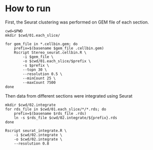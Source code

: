 
# How to run

First, the Seurat clustering was performed on GEM file of each section.

```shell
cwd=$PWD
mkdir $cwd/01.each_slice/

for gem_file in *.cellbin.gem; do
    prefix=$(basename $gem_file .cellbin.gem)
    Rscript Stereo_seurat.cellbin.R \
        -i $gem_file \
        -o $cwd/01.each_slice/$prefix \
        -s $prefix \
        --topn 30 \
        --resolution 0.5 \
        --minCount 25 \
        --maxCount 7500
done
```

Then data from different sections were integrated using Seurat

```shell
mkdir $cwd/02.integrate
for rds_file in $cwd/01.each_slice/*/*.rds; do 
    prefix=$(basename $rds_file .rds)
    ln -s $rds_file $cwd/02.integrate/${prefix}.rds
done

Rscript seurat_integrate.R \
    -i $cwd/02.integrate \
    -o $cwd/02.integrate \
    --resolution 0.8
```

